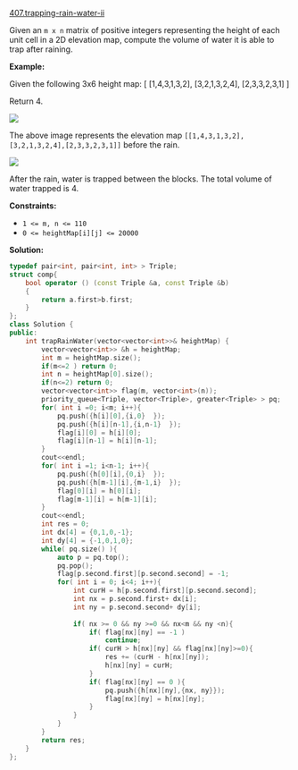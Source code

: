 [407.trapping-rain-water-ii](https://leetcode.com/problems/trapping-rain-water-ii/)  

Given an `m x n` matrix of positive integers representing the height of each unit cell in a 2D elevation map, compute the volume of water it is able to trap after raining.

**Example:**

Given the following 3x6 height map:
\[
  \[1,4,3,1,3,2\],
  \[3,2,1,3,2,4\],
  \[2,3,3,2,3,1\]
\]

Return 4.

![](https://assets.leetcode.com/uploads/2018/10/13/rainwater_empty.png)

The above image represents the elevation map `[[1,4,3,1,3,2],[3,2,1,3,2,4],[2,3,3,2,3,1]]` before the rain.

![](https://assets.leetcode.com/uploads/2018/10/13/rainwater_fill.png)

After the rain, water is trapped between the blocks. The total volume of water trapped is 4.

**Constraints:**

*   `1 <= m, n <= 110`
*   `0 <= heightMap[i][j] <= 20000`  



**Solution:**  

```cpp
typedef pair<int, pair<int, int> > Triple;
struct comp{
    bool operator () (const Triple &a, const Triple &b)
    {
        return a.first>b.first;
    }
};
class Solution {
public:
    int trapRainWater(vector<vector<int>>& heightMap) {
        vector<vector<int>> &h = heightMap;
        int m = heightMap.size();
        if(m<=2 ) return 0;
        int n = heightMap[0].size();
        if(n<=2) return 0;
        vector<vector<int>> flag(m, vector<int>(n));
        priority_queue<Triple, vector<Triple>, greater<Triple> > pq;
        for( int i =0; i<m; i++){
            pq.push({h[i][0],{i,0}  });
            pq.push({h[i][n-1],{i,n-1}  });
            flag[i][0] = h[i][0];
            flag[i][n-1] = h[i][n-1];
        }
        cout<<endl;
        for( int i =1; i<n-1; i++){
            pq.push({h[0][i],{0,i}  });
            pq.push({h[m-1][i],{m-1,i}  });
            flag[0][i] = h[0][i];
            flag[m-1][i] = h[m-1][i];
        }
        cout<<endl;
        int res = 0;
        int dx[4] = {0,1,0,-1};
        int dy[4] = {-1,0,1,0};
        while( pq.size() ){
            auto p = pq.top();
            pq.pop();
            flag[p.second.first][p.second.second] = -1;
            for( int i = 0; i<4; i++){
                int curH = h[p.second.first][p.second.second];
                int nx = p.second.first+ dx[i];
                int ny = p.second.second+ dy[i];
                
                if( nx >= 0 && ny >=0 && nx<m && ny <n){
                    if( flag[nx][ny] == -1 ) 
                        continue;
                    if( curH > h[nx][ny] && flag[nx][ny]>=0){
                        res += (curH - h[nx][ny]);
                        h[nx][ny] = curH;
                    }
                    if( flag[nx][ny] == 0 ){
                        pq.push({h[nx][ny],{nx, ny}});
                        flag[nx][ny] = h[nx][ny];
                    }
                }
            }
        }
        return res;
    }
};
```
      